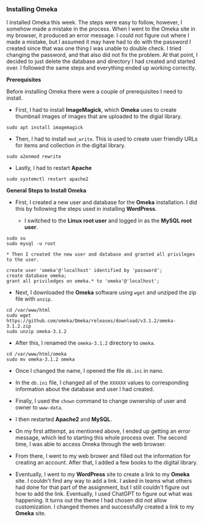 ### Installing Omeka

I installed Omeka this week. The steps were easy to follow, however, I somehow made a mistake in the process. When I went to the Omeka site in my browser, it produced an error message. I could not figure out where I made a mistake, but I assumed it may have had to do with the password I created since that was one thing I was unable to double check. I tried changing the password, and that also did not fix the problem. At that point, I decided to just delete the database and directory I had created and started over. I followed the same steps and everything ended up working correctly. 

**Prerequisites**

Before installing Omeka there were a couple of prerequisites I need to install. 

* First, I had to install **ImageMagick**, which **Omeka** uses to create thumbnail images of images that are uploaded to the digial library.

```
sudo apt install imagemagick
```
* Then, I had to install `mod_write`. This is used to create user friendly URLs for items and collection in the digital library.

```
sudo a2enmod rewrite
```

* Lastly, I had to restart **Apache**

```
sudo systemctl restart apache2
```

**General Steps to Install Omeka**

* First, I created a new user and database for the **Omeka** installation. I did this by following the steps used in installing **WordPress**.

	* I switched to the **Linux root user** and logged in as the **MySQL root user**.

```
sudo su
sudo mysql -u root
```

	* Then I created the new user and database and granted all privileges to the user.

```
create user 'omeka'@'localhost' identified by 'password';
create database omeka;
grant all priviledges on omeka.* to 'omeka'@'localhost';
```

* Next, I downloaded the **Omeka** software using `wget` and unziped the zip file with `unzip`. 

```
cd /var/www/html
sudo wget https://github.com/omeka/Omeka/releases/download/v3.1.2/omeka-3.1.2.zip
sudo unzip omeka-3.1.2
```

* After this, I renamed the `omeka-3.1.2` directory to `omeka`.

```
cd /var/www/html/omeka
sudo mv omeka-3.1.2 omeka
```

* Once I changed the name, I opened the file `db.ini` in nano.

* In the `db.ini` file, I changed all of the `XXXXXX` values to corresponding information about the database and user I had created.

* Finally, I used the `chown` command to change ownership of user and owner to `www-data`.

* I then restarted **Apache2** and **MySQL**. 

* On my first atttempt, as mentioned above, I ended up getting an error message, which led to starting this whole process over. The second time, I was able to access Omeka through the web browser. 

* From there, I went to my web brower and filled out the information for creating an account. After that, I added a few books to the digital library. 

* Eventually, I went to my **WordPress** site to create a link to my **Omeka** site. I couldn't find any way to add a link. I asked in teams what others had done for that part of the assignment, but I still couldn't figure out how to add the link. Eventually, I used ChatGPT to figure out what was happening. It turns out the theme I had chosen did not allow customization. I changed themes and successfully created a link to my **Omeka** site.
